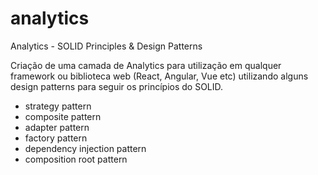 # analytics

Analytics - SOLID Principles &amp; Design Patterns

Criação de uma camada de Analytics para utilização em qualquer framework ou biblioteca web (React, Angular, Vue etc) utilizando alguns design patterns para seguir os princípios do SOLID.

- strategy pattern
- composite pattern
- adapter pattern
- factory pattern
- dependency injection pattern
- composition root pattern
